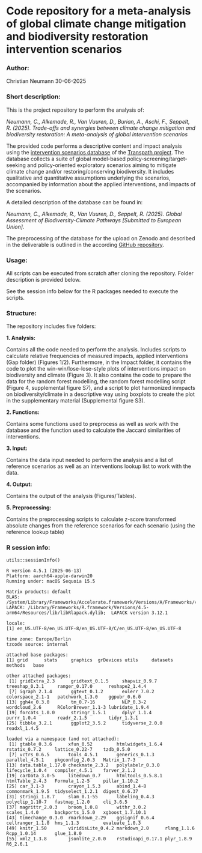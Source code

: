# Code repository for a meta-analysis of global climate change mitigation and biodiversity restoration intervention scenarios

### Author:

Christian Neumann 30-06-2025

### Short description:

This is the project repository to perform the analysis of: 

*Neumann, C., Alkemade, R., Van Vuuren, D., Burian, A., Aschi, F., Seppelt, R. (2025). Trade-offs and synergies between climate change mitigation and biodiversity restoration: A meta-analysis of global intervention scenarios*

The provided code performs a descriptive content and impact analysis using the [intervention scenarios database](https://zenodo.org/records/15753209) of the [Transpath project](https://www.transpath.eu/). The database collects a suite of global model-based policy-screening/target-seeking and policy-oriented exploratory scenarios aiming to mitigate climate change and/or restoring/conserving biodiversity. It includes qualitative and quantitative assumptions underlying the scenarios, accompanied by information about the applied interventions, and impacts of the scenarios.

A detailed description of the database can be found in: 

*Neumann, C., Alkemade, R., Van Vuuren, D., Seppelt, R. (2025). Global Assessment of Biodiversity-Climate Pathways [Submitted to European Union].*

The preprocessing of the database for the upload on Zenodo and described in the deliverable is outlined in the according [GitHub repository](https://github.com/CNeu-hub/Transpath_scenarios_database).

### Usage:

All scripts can be executed from scratch after cloning the repository. Folder description is provided below.

See the session info below for the R packages needed to execute the scripts.

### Structure:

The repository includes five folders:

**1. Analysis:**

Contains all the code needed to perform the analysis. Includes scripts to calculate relative frequencies of measured impacts, applied interventions (Gap folder) (Figures 1/2). Furthermore, in the Impact folder, it contains the code to plot the win-win/lose-lose-style plots of interventions impact on biodiversity and climate (Figure 3).
It also contains the code to prepare the data for the random forest modelling, the random forest modelling script (Figure 4, supplemental figure S7), and a script to plot harmonized inmpacts on biodiversity/climate in a descriptive way using boxplots to create the plot in the supplementary material (Supplemental figure S3). 

**2. Functions:**

Contains some functions used to preprocess as well as work with the database and the function used to calculate the Jaccard similarities of interventions. 

**3. Input:**

Contains the data input needed to perform the analysis and a list of reference scenarios as well as an interventions lookup list to work with the data. 

**4. Output:**

Contains the output of the analysis (Figures/Tables).

**5. Preprocessing:**

Contains the preprocessing scripts to calculate z-score transformed absolute changes from the reference scenarios for each scenario (using the reference lookup table) 

### R session info:

```
utils::sessionInfo()

R version 4.5.1 (2025-06-13)
Platform: aarch64-apple-darwin20
Running under: macOS Sequoia 15.5

Matrix products: default
BLAS:   /System/Library/Frameworks/Accelerate.framework/Versions/A/Frameworks/vecLib.framework/Versions/A/libBLAS.dylib 
LAPACK: /Library/Frameworks/R.framework/Versions/4.5-arm64/Resources/lib/libRlapack.dylib;  LAPACK version 3.12.1

locale:
[1] en_US.UTF-8/en_US.UTF-8/en_US.UTF-8/C/en_US.UTF-8/en_US.UTF-8

time zone: Europe/Berlin
tzcode source: internal

attached base packages:
[1] grid      stats     graphics  grDevices utils     datasets  methods   base     

other attached packages:
 [1] gridExtra_2.3      gridtext_0.1.5     shapviz_0.9.7      treeshap_0.3.1     ranger_0.17.0      reshape2_1.4.4    
 [7] igraph_2.1.4       ggtext_0.1.2       eulerr_7.0.2       colorspace_2.1-1   patchwork_1.3.0    ggpubr_0.6.0      
[13] ggh4x_0.3.0        tm_0.7-16          NLP_0.3-2          wordcloud_2.6      RColorBrewer_1.1-3 lubridate_1.9.4   
[19] forcats_1.0.0      stringr_1.5.1      dplyr_1.1.4        purrr_1.0.4        readr_2.1.5        tidyr_1.3.1       
[25] tibble_3.2.1       ggplot2_3.5.2      tidyverse_2.0.0    readxl_1.4.5      

loaded via a namespace (and not attached):
 [1] gtable_0.3.6      xfun_0.52         htmlwidgets_1.6.4 rstatix_0.7.2     lattice_0.22-7    tzdb_0.5.0       
 [7] vctrs_0.6.5       tools_4.5.1       generics_0.1.3    parallel_4.5.1    pkgconfig_2.0.3   Matrix_1.7-3     
[13] data.table_1.17.0 checkmate_2.3.2   polylabelr_0.3.0  lifecycle_1.0.4   compiler_4.5.1    farver_2.1.2     
[19] carData_3.0-5     litedown_0.7      htmltools_0.5.8.1 htmlTable_2.4.3   Formula_1.2-5     pillar_1.10.2    
[25] car_3.1-3         crayon_1.5.3      abind_1.4-8       commonmark_1.9.5  tidyselect_1.2.1  digest_0.6.37    
[31] stringi_1.8.7     slam_0.1-55       labeling_0.4.3    polyclip_1.10-7   fastmap_1.2.0     cli_3.6.5        
[37] magrittr_2.0.3    broom_1.0.8       withr_3.0.2       scales_1.4.0      backports_1.5.0   xgboost_1.7.10.1 
[43] timechange_0.3.0  rmarkdown_2.29    ggsignif_0.6.4    cellranger_1.1.0  hms_1.1.3         evaluate_1.0.3   
[49] knitr_1.50        viridisLite_0.4.2 markdown_2.0      rlang_1.1.6       Rcpp_1.0.14       glue_1.8.0       
[55] xml2_1.3.8        jsonlite_2.0.0    rstudioapi_0.17.1 plyr_1.8.9        R6_2.6.1

```
